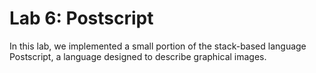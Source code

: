 # Lab 6: Postscript

In this lab, we implemented a small portion of the stack-based language Postscript, a language designed to describe graphical images. 
